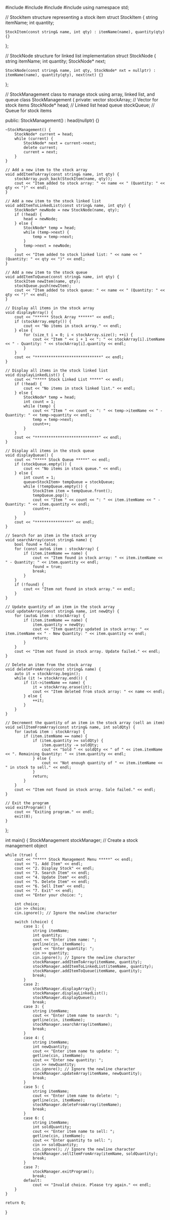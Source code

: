 #include <iostream>
#include <string>
#include <list>
#include <queue>
using namespace std;

// StockItem structure representing a stock item
struct StockItem {
    string itemName;
    int quantity;

    StockItem(const string& name, int qty) : itemName(name), quantity(qty) {}
};

// StockNode structure for linked list implementation
struct StockNode {
    string itemName;
    int quantity;
    StockNode* next;

    StockNode(const string& name, int qty, StockNode* nxt = nullptr) : itemName(name), quantity(qty), next(nxt) {}
};

// StockManagement class to manage stock using array, linked list, and queue
class StockManagement {
private:
    vector<StockItem> stockArray; // Vector for stock items
    StockNode* head; // Linked list head
    queue<StockItem> stockQueue; // Queue for stock items

public:
    StockManagement() : head(nullptr) {}

    ~StockManagement() {
        StockNode* current = head;
        while (current) {
            StockNode* next = current->next;
            delete current;
            current = next;
        }
    }

    // Add a new item to the stock array
    void addItemToArray(const string& name, int qty) {
        stockArray.push_back(StockItem(name, qty));
        cout << "Item added to stock array: " << name << " (Quantity: " << qty << ")" << endl;
    }

    // Add a new item to the stock linked list
    void addItemToLinkedList(const string& name, int qty) {
        StockNode* newNode = new StockNode(name, qty);
        if (!head) {
            head = newNode;
        } else {
            StockNode* temp = head;
            while (temp->next) {
                temp = temp->next;
            }
            temp->next = newNode;
        }
        cout << "Item added to stock linked list: " << name << " (Quantity: " << qty << ")" << endl;
    }

    // Add a new item to the stock queue
    void addItemToQueue(const string& name, int qty) {
        StockItem newItem(name, qty);
        stockQueue.push(newItem);
        cout << "Item added to stock queue: " << name << " (Quantity: " << qty << ")" << endl;
    }

    // Display all items in the stock array
    void displayArray() {
        cout << "****** Stock Array ******" << endl;
        if (stockArray.empty()) {
            cout << "No items in stock array." << endl;
        } else {
            for (size_t i = 0; i < stockArray.size(); ++i) {
                cout << "Item " << i + 1 << ": " << stockArray[i].itemName << " - Quantity: " << stockArray[i].quantity << endl;
            }
        }
        cout << "*****************************" << endl;
    }

    // Display all items in the stock linked list
    void displayLinkedList() {
        cout << "***** Stock Linked List *****" << endl;
        if (!head) {
            cout << "No items in stock linked list." << endl;
        } else {
            StockNode* temp = head;
            int count = 1;
            while (temp) {
                cout << "Item " << count << ": " << temp->itemName << " - Quantity: " << temp->quantity << endl;
                temp = temp->next;
                count++;
            }
        }
        cout << "****************************" << endl;
    }

    // Display all items in the stock queue
    void displayQueue() {
        cout << "***** Stock Queue *****" << endl;
        if (stockQueue.empty()) {
            cout << "No items in stock queue." << endl;
        } else {
            int count = 1;
            queue<StockItem> tempQueue = stockQueue;
            while (!tempQueue.empty()) {
                StockItem item = tempQueue.front();
                tempQueue.pop();
                cout << "Item " << count << ": " << item.itemName << " - Quantity: " << item.quantity << endl;
                count++;
            }
        }
        cout << "****************" << endl;
    }

    // Search for an item in the stock array
    void searchArray(const string& name) {
        bool found = false;
        for (const auto& item : stockArray) {
            if (item.itemName == name) {
                cout << "Item found in stock array: " << item.itemName << " - Quantity: " << item.quantity << endl;
                found = true;
                break;
            }
        }
        if (!found) {
            cout << "Item not found in stock array." << endl;
        }
    }

    // Update quantity of an item in the stock array
    void updateArray(const string& name, int newQty) {
        for (auto& item : stockArray) {
            if (item.itemName == name) {
                item.quantity = newQty;
                cout << "Item quantity updated in stock array: " << item.itemName << " - New Quantity: " << item.quantity << endl;
                return;
            }
        }
        cout << "Item not found in stock array. Update failed." << endl;
    }

    // Delete an item from the stock array
    void deleteFromArray(const string& name) {
        auto it = stockArray.begin();
        while (it != stockArray.end()) {
            if (it->itemName == name) {
                it = stockArray.erase(it);
                cout << "Item deleted from stock array: " << name << endl;
            } else {
                ++it;
            }
        }
    }

    // Decrement the quantity of an item in the stock array (sell an item)
    void sellItemFromArray(const string& name, int soldQty) {
        for (auto& item : stockArray) {
            if (item.itemName == name) {
                if (item.quantity >= soldQty) {
                    item.quantity -= soldQty;
                    cout << "Sold " << soldQty << " of " << item.itemName << ". Remaining Quantity: " << item.quantity << endl;
                } else {
                    cout << "Not enough quantity of " << item.itemName << " in stock to sell." << endl;
                }
                return;
            }
        }
        cout << "Item not found in stock array. Sale failed." << endl;
    }

    // Exit the program
    void exitProgram() {
        cout << "Exiting program." << endl;
        exit(0);
    }
};

int main() {
    StockManagement stockManager; // Create a stock management object

    while (true) {
        cout << "***** Stock Management Menu *****" << endl;
        cout << "1. Add Item" << endl;
        cout << "2. Display Stock" << endl;
        cout << "3. Search Item" << endl;
        cout << "4. Update Item" << endl;
        cout << "5. Delete Item" << endl;
        cout << "6. Sell Item" << endl;
        cout << "7. Exit" << endl;
        cout << "Enter your choice: ";

        int choice;
        cin >> choice;
        cin.ignore(); // Ignore the newline character

        switch (choice) {
            case 1: {
                string itemName;
                int quantity;
                cout << "Enter item name: ";
                getline(cin, itemName);
                cout << "Enter quantity: ";
                cin >> quantity;
                cin.ignore(); // Ignore the newline character
                stockManager.addItemToArray(itemName, quantity);
                stockManager.addItemToLinkedList(itemName, quantity);
                stockManager.addItemToQueue(itemName, quantity);
                break;
            }
            case 2:
                stockManager.displayArray();
                stockManager.displayLinkedList();
                stockManager.displayQueue();
                break;
            case 3: {
                string itemName;
                cout << "Enter item name to search: ";
                getline(cin, itemName);
                stockManager.searchArray(itemName);
                break;
            }
            case 4: {
                string itemName;
                int newQuantity;
                cout << "Enter item name to update: ";
                getline(cin, itemName);
                cout << "Enter new quantity: ";
                cin >> newQuantity;
                cin.ignore(); // Ignore the newline character
                stockManager.updateArray(itemName, newQuantity);
                break;
            }
            case 5: {
                string itemName;
                cout << "Enter item name to delete: ";
                getline(cin, itemName);
                stockManager.deleteFromArray(itemName);
                break;
            }
            case 6: {
                string itemName;
                int soldQuantity;
                cout << "Enter item name to sell: ";
                getline(cin, itemName);
                cout << "Enter quantity to sell: ";
                cin >> soldQuantity;
                cin.ignore(); // Ignore the newline character
                stockManager.sellItemFromArray(itemName, soldQuantity);
                break;
            }
            case 7:
                stockManager.exitProgram();
                break;
            default:
                cout << "Invalid choice. Please try again." << endl;
        }
    }

    return 0;
} 
